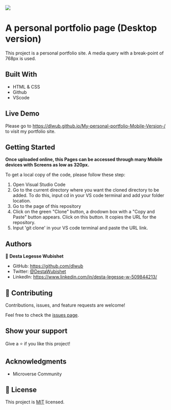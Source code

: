 ![](https://img.shields.io/badge/Microverse-blueviolet)

# A personal portfolio page (Desktop version) 

This project is a personal portfolio site. A media query with a break-point of 768px is used.

## Built With

- HTML & CSS
- Github
- VScode

## Live Demo 

Please go to https://dlwub.github.io/My-personal-portfolio-Mobile-Version-/
to visit my portfolio site.

## Getting Started

**Once uploaded online, this Pages can be accessed through many Mobile devices with Screens as low as 320px.**

To get a local copy of the code, please follow these step: 
1. Open Visual Studio Code 
2. Go to the current directory where you want the cloned directory to be added. To do this, input cd in your VS code terminal and add your folder location.
3. Go to the page of this repository
4. Click on the green "Clone" button, a drodown box with a "Copy and Paste" button appears. Click on this button. It copies the URL for the repository.
5. Input 'git clone' in your VS code terminal and paste the URL link.


## Authors

👤 **Desta Legesse Wubishet**

- GitHub: https://github.com/dlwub
- Twitter: [@DestaWubishet](https://twitter.com/DestaWubishet)
- LinkedIn: https://www.linkedin.com/in/desta-legesse-w-509844213/

## 🤝 Contributing

Contributions, issues, and feature requests are welcome!

Feel free to check the [issues page](../../issues/).

## Show your support

Give a ⭐️ if you like this project!

## Acknowledgments

- Microverse Community


## 📝 License

This project is [MIT](./MIT.md) licensed.
